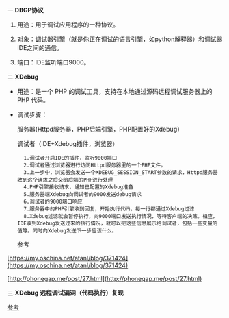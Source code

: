 一.**DBGP协议**



1.   用途：用于调试应用程序的一种协议。

2. 对象：调试器引擎（就是你正在调试的语言引擎，如python解释器）和调试器IDE之间的通信。
3. 端口：IDE监听端口9000。

二.**XDebug**







- 用途：是一个 PHP 的调试工具，支持在本地通过源码远程调试服务器上的 PHP 代码。


- 调试步骤：

    服务器(Httpd服务器，PHP后端引擎，PHP配置好的Xdebug）

    调试者（IDE+Xdebug插件，浏览器）

    	1.调试者开启IDE的插件，监听9000端口
    	2.调试者通过浏览器进行访问Httpd服务器里的一个PHP文件。
    	3.上一步中，浏览器会发送一个XDEBUG_SESSION_START参数的请求，Httpd服务器收到这个请求之后交给后端的PHP进行处理
    	4.PHP引擎接收请求，通知已配置的Xdebug准备
    	5.服务器端Xdebug向调试者的9000发送debug请求
    	6.调试者的9000端口响应
    	7.服务器中的PHP引擎收到回复，开始执行代码，每一行都通过Xdebug过滤
    	8.Xdebug过滤就会暂停执行，向9000端口发送执行情况，等待客户端的决策。相应，IDE收到Xdebug发送过来的执行情况，就可以把这些信息展示给调试者，包括一些变量的值等。同时向Xdebug发送下一步应该什么。
    
    参考

 [https://my.oschina.net/atanl/blog/371424](https://my.oschina.net/atanl/blog/371424)

 [http://phonegap.me/post/27.html](http://phonegap.me/post/27.html)

三.**XDebug 远程调试漏洞（代码执行）复现**

[参考](https://github.com/FarFromBeing/vulhub/tree/master/php/xdebug-rce)